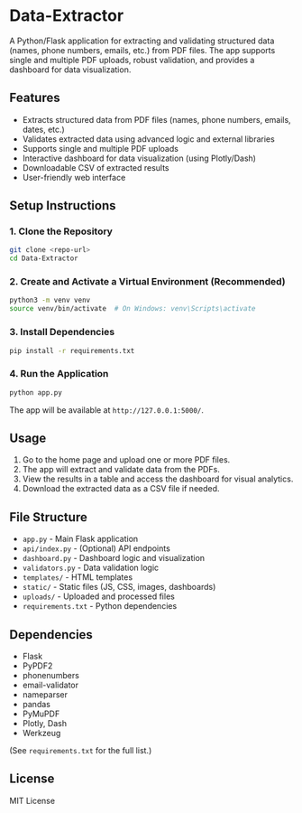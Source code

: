# Data-Extractor

A Python/Flask application for extracting and validating structured data (names, phone numbers, emails, etc.) from PDF files. The app supports single and multiple PDF uploads, robust validation, and provides a dashboard for data visualization.

## Features

- Extracts structured data from PDF files (names, phone numbers, emails, dates, etc.)
- Validates extracted data using advanced logic and external libraries
- Supports single and multiple PDF uploads
- Interactive dashboard for data visualization (using Plotly/Dash)
- Downloadable CSV of extracted results
- User-friendly web interface

## Setup Instructions

### 1. Clone the Repository

```bash
git clone <repo-url>
cd Data-Extractor
```

### 2. Create and Activate a Virtual Environment (Recommended)

```bash
python3 -m venv venv
source venv/bin/activate  # On Windows: venv\Scripts\activate
```

### 3. Install Dependencies

```bash
pip install -r requirements.txt
```

### 4. Run the Application

```bash
python app.py
```

The app will be available at `http://127.0.0.1:5000/`.

## Usage

1. Go to the home page and upload one or more PDF files.
2. The app will extract and validate data from the PDFs.
3. View the results in a table and access the dashboard for visual analytics.
4. Download the extracted data as a CSV file if needed.

## File Structure

- `app.py` - Main Flask application
- `api/index.py` - (Optional) API endpoints
- `dashboard.py` - Dashboard logic and visualization
- `validators.py` - Data validation logic
- `templates/` - HTML templates
- `static/` - Static files (JS, CSS, images, dashboards)
- `uploads/` - Uploaded and processed files
- `requirements.txt` - Python dependencies

## Dependencies

- Flask
- PyPDF2
- phonenumbers
- email-validator
- nameparser
- pandas
- PyMuPDF
- Plotly, Dash
- Werkzeug

(See `requirements.txt` for the full list.)

## License

MIT License
